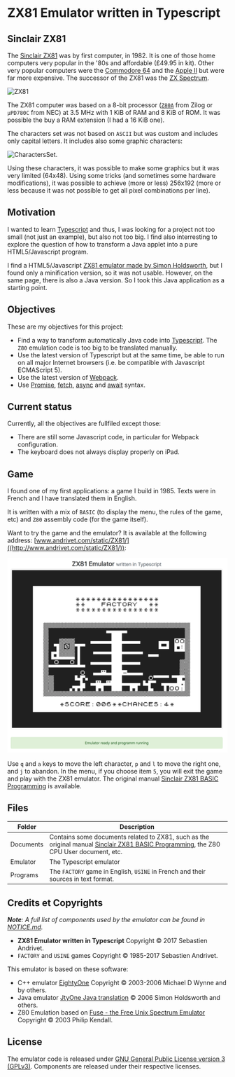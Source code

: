 # ZX81 Emulator written in Typescript

## Sinclair ZX81

The [Sinclair ZX81](https://en.wikipedia.org/wiki/ZX81) was by first computer, in 1982. It is one of those home computers very popular in the '80s and affordable (£49.95 in kit). 
Other very popular computers were the [Commodore 64](https://en.wikipedia.org/wiki/Commodore_64) and the [Apple II](https://en.wikipedia.org/wiki/Apple_II) but were far more expensive.
The successor of the ZX81 was the [ZX Spectrum](https://en.wikipedia.org/wiki/ZX_Spectrum).

![ZX81](https://upload.wikimedia.org/wikipedia/commons/thumb/8/8a/Sinclair-ZX81.png/320px-Sinclair-ZX81.png)

The ZX81 computer was based on a 8-bit processor ([`Z80A`](https://en.wikipedia.org/wiki/Zilog_Z80) from Zilog or `µPD780C` from NEC) at 3.5 MHz with 1 KiB of RAM and 8 KiB of ROM. It was possible the buy a RAM extension (I had a 16 KiB one).

The characters set was not based on `ASCII` but was custom and includes only capital letters. It includes also some graphic characters:

![CharactersSet](https://upload.wikimedia.org/wikipedia/commons/3/35/ZX81_characters_0x00-3F%2C_0x80-BF.png).

Using these characters, it was possible to make some graphics but it was very limited (64x48). Using some tricks (and sometimes some hardware modifications), it was possible to achieve (more or less) 256x192 (more or less because it was not possible to get all pixel combinations per line).

## Motivation

I wanted to learn [Typescript](https://www.typescriptlang.org) and thus, I was looking for a project not too small (not just an example), but also not too big.
I find also interresting to explore the question of how to transform a Java applet into a pure HTML5/Javascript program.

I find a HTML5/Javascript [ZX81 emulator made by Simon Holdsworth](http://www.zx81stuff.org.uk/zx81/jtyone.html), but I found only a minification version, so it was not usable.
However, on the same page, there is also a Java version. So I took this Java application as a starting point.

## Objectives

These are my objectives for this project:

* Find a way to transform automatically Java code into [Typescript](https://www.typescriptlang.org). The `Z80` emulation code is too big to be translated manually.
* Use the latest version of Typescript but at the same time, be able to run on all major Internet browsers (i.e. be compatible with Javascript ECMAScript 5).
* Use the latest version of [Webpack](https://webpack.js.org).
* Use [Promise](https://developer.mozilla.org/en/docs/Web/JavaScript/Reference/Global_Objects/Promise), [fetch](https://developer.mozilla.org/en-US/docs/Web/API/Fetch_API), [async](https://developer.mozilla.org/en-US/docs/Web/JavaScript/Reference/Statements/async_function) and [await](https://developer.mozilla.org/en-US/docs/Web/JavaScript/Reference/Operators/await) syntax.

## Current status

Currently, all the objectives are fullfiled except those:

* There are still some Javascript code, in particular for Webpack configuration.
* The keyboard does not always display properly on iPad.

## Game

I found one of my first applications: a game I build in 1985. Texts were in French and I have translated them in English.

It is written with a mix of `BASIC` (to display the menu, the rules of the game, etc) and `Z80` assembly code (for the game itself).

Want to try the game and the emulator? It is available at the following address: [www.andrivet.com/static/ZX81/]((http://www.andrivet.com/static/ZX81/)):

[![FACTORY](https://github.com/andrivet/zx81-typescript-emulator/raw/master/Programs/FACTORY.png)](http://www.andrivet.com/static/ZX81/)

Use `q` and `a` keys to move the left character, `p` and `l` to move the right one, and `j` to abandon. 
In the menu, if you choose item `5`, you will exit the game and play with the ZX81 emulator. The original manual [Sinclair ZX81 BASIC Programming](https://github.com/andrivet/zx81-typescript-emulator/raw/master/Documents/Sinclair%20ZX81%20BASIC%20Programming.pdf) is available.

## Files

| Folder | Description |
|--------|-------------|
| Documents | Contains some documents related to ZX81, such as the original manual [Sinclair ZX81 BASIC Programming](https://github.com/andrivet/zx81-typescript-emulator/raw/master/Documents/Sinclair%20ZX81%20BASIC%20Programming.pdf), the Z80 CPU User document, etc. |
| Emulator | The Typescript emulator |
| Programs |  The `FACTORY` game in English, `USINE` in French and their sources in text format. |

## Credits et Copyrights

_**Note**: A full list of components used by the emulator can be found in [NOTICE.md](https://github.com/andrivet/zx81-typescript-emulator/blob/master/NOTICE.md)._

* **ZX81 Emulator written in Typescript** Copyright &copy; 2017 Sebastien Andrivet.
* `FACTORY` and `USINE` games Copyright &copy; 1985-2017 Sebastien Andrivet.

This emulator is based on these software:

* C++ emulator [EightyOne](https://sourceforge.net/projects/eightyone-sinclair-emulator/) Copyright &copy; 2003-2006 Michael D Wynne and by others.
* Java emulator [JtyOne Java translation](http://www.zx81stuff.org.uk/zx81/JtyOne.1.3.src.zip) &copy; 2006 Simon Holdsworth and others.
* Z80 Emulation based on [Fuse - the Free Unix Spectrum Emulator](http://fuse-emulator.sourceforge.net) Copyright &copy; 2003 Philip Kendall.

## License

The emulator code is released under [GNU General Public License version 3 (GPLv3)](https://github.com/andrivet/zx81-typescript-emulator/blob/master/LICENSE). Components are released under their respective licenses.

